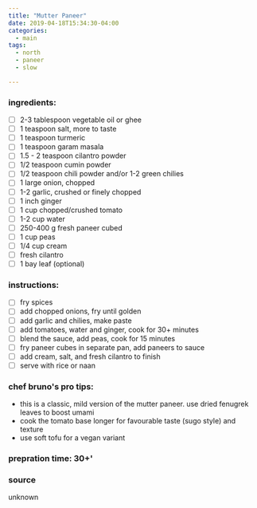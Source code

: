 ```yaml
---
title: "Mutter Paneer"
date: 2019-04-18T15:34:30-04:00
categories:
  - main 
tags:
  - north
  - paneer
  - slow

---
```


### ingredients:

- [ ] 2-3 tablespoon vegetable oil or ghee
- [ ] 1 teaspoon salt, more to taste
- [ ] 1 teaspoon turmeric
- [ ] 1 teaspoon garam masala
- [ ] 1.5 - 2 teaspoon cilantro powder
- [ ] 1/2 teaspoon cumin powder
- [ ] 1/2 teaspoon chili powder and/or 1-2 green chilies
- [ ] 1 large onion, chopped
- [ ] 1-2 garlic, crushed or finely chopped
- [ ] 1 inch ginger
- [ ] 1 cup chopped/crushed tomato
- [ ] 1-2 cup water
- [ ] 250-400 g fresh paneer cubed
- [ ] 1 cup peas
- [ ] 1/4 cup cream 
- [ ] fresh cilantro
- [ ] 1 bay leaf (optional)

### instructions:
- [ ] fry spices
- [ ] add chopped onions, fry until golden
- [ ] add garlic and chilies, make paste
- [ ] add tomatoes, water and ginger, cook for 30+ minutes
- [ ] blend the sauce, add peas, cook for 15 minutes
- [ ] fry paneer cubes in separate pan, add paneers to sauce
- [ ] add cream, salt, and fresh cilantro to finish
- [ ] serve with rice or naan

### chef bruno's pro tips:

- this is a classic, mild version of the mutter paneer. use dried fenugrek leaves to boost umami
- cook the tomato base longer for favourable taste (sugo style) and texture
- use soft tofu for a vegan variant

### prepration time: 30+'

### source

unknown
